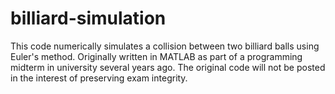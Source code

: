 # billiard-simulation

This code numerically simulates a collision between two billiard balls using Euler's method. Originally written in MATLAB as part of a programming midterm in university several years ago. The original code will not be posted in the interest of preserving exam integrity. 
